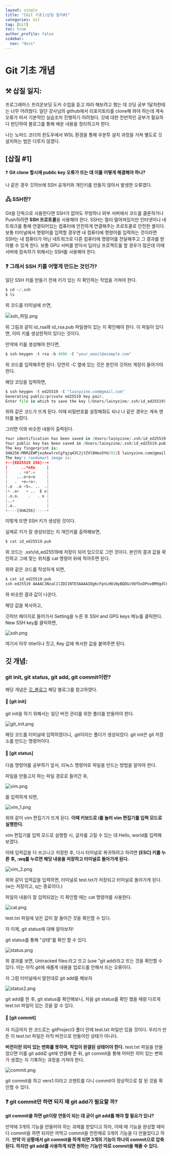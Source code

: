 ```yaml
---
layout: single
title: "[Git 기초]/삽질 일지#1"
categories: Git
tag: [Git]
toc: true
author_profile: false
sidebar:
  nav: "docs"
---
```


# Git 기초 개념

## ⚒️ 삽질 일지:

프로그래머스 프리온보딩 도커 수업을 듣고 따라 해보려고 했는 데 코딩 공부 1달차한테는 너무 어려웠다. 일단 강사님의 github에서 리포지토리를 clone해 와야 하는데 계속 오류가 떠서 기본적인 실습조차 진행하기 어려웠다. 깃에 대한 전반적인 공부가 필요하다 판단하여 블로그를 통해 배운 내용을 정리하고자 한다.

나는 노마드 코더의 윈도우에서 WSL 환경을 통해 우분투 설치 과정을 거쳐 별도로 깃 설치하는 법은 다루지 않겠다.

## [삽질 #1]

❓ **Git clone 할시에 public key 오류가 뜨는 데 이를 어떻게 해결해야 하나?**

나 같은 경우 깃허브에 SSH 공개키와 개인키를 만들지 않아서 발생한 오류였다.

### 🖧 SSH란?

Git을 단독으로 사용한다면 SSH가 없어도 무방하나 외부 서버에서 코드를 클론하거나 Push하려면 **SSH 프로토콜**을 사용해야 한다.
SSH는 멀리 떨어져있지만 인터넷이나 네트워크를 통해 연결되어있는 컴퓨터에 안전하게 연결해주는 프로토콜로 안전한 셸이다. 보통 터미널에서 명령어를 입력할 경우엔 내 컴퓨터에 명령어를 입력하는 것이라면 SSH는 내 컴퓨터가 아닌 네트워크로 다른 컴퓨터에 명령어를 전달해주고 그 결과를 받아볼 수 있게 한다.
보통 GPU 서버를 받아서 딥러닝 프로젝트를 할 경우가 많은데 이때 서버에 접속하기 위해서는 SSH를 사용해야 한다.

### ❓ 그래서 SSH 키를 어떻게 만드는 것인가?

일단 SSH 키를 만들기 전에 키가 있는 지 확인하는 작업을 거쳐야 한다.

```python
$ cd ~/.ssh
$ ls
```

위 코드를 터미널에 쓰면,

![ssh_파일.png]({{site.url}}/images/2023-08-04-git.md/ssh파일.png)

위 그림과 같이 id_rsa와 id_rsa.pub 파일쌍이 있는 지 확인해야 한다. 이 파일이 있다면, 이미 키를 생성한적이 있다는 것이다.

만약에 키를 생성해야 한다면,

```python
$ ssh-keygen -t rsa -b 4096 -C "your_email@example.com"
```

위 코드를 입력해주면 된다. 당연히 -C 옆에 있는 것은 본인의 깃허브 계정이 들어가야 한다.

해당 코딩을 입력하면,

```python
$ ssh-keygen -t ed25519 -C "lainyzine.com@gmail.com"
Generating public/private ed25519 key pair.
Enter file in which to save the key (/Users/lainyzine/.ssh/id_ed25519):
```

위와 같은 코드가 뜨게 된다. 이때 비밀번호를 설정해줘도 되나 나 같은 경우는 계속 엔터를 눌렀다.

그러면 이와 비슷한 내용이 출력된다.

```python
Your identification has been saved in /Users/lainyzine/.ssh/id_ed25519.
Your public key has been saved in /Users/lainyzine/.ssh/id_ed25519.pub.
The key fingerprint is:
SHA256:MRR2EWPjezAxwlrxCgfqjq43CJjtZVl8Heo5YU/912I lainyzine.com@gmail.com
The key's randomart image is:
+--[ED25519 256]--+
|      ..*oXo     |
|     . +o*.=     |
|    ...o+o=o     |
|   .  +o=+o+.    |
|.o  .o +S=. ..  .|
|+ .o+   + ..  E o|
|.o.o.    .   . o |
|..+              |
|.o..             |
+----[SHA256]-----+
```

이렇게 뜨면 SSH 키가 생성된 것이다.

실제로 키가 잘 생성되었는 지 개인키를 출력해보면,

```python
$ cat id_ed25519.pub
```

위 코드는 .ssh/id_ed25519에 저장이 되어 있으므로 그런 것이다. 본인의 결과 값을 확인하고 그에 맞는 위치를 cat 명령어 뒤에 적어주면 된다.

위와 같은 코드를 작성하게 되면,

```python
$ cat id_ed25519.pub
ssh-ed25519 AAAAC3NzaC1lZDI1NTE5AAAAIOg6cFpnLH0iNyBQDGc9OfbxDPovBM9gdlFbT8f0gZP5 your_email@example.com
```

와 비슷한 결과 값이 나온다.

해당 값을 복사하고,

깃허브 페이지로 들어가서 Setting을 누른 후 SSH and GPG keys 메뉴를 클릭한다. New SSH key를 클릭하면,

![ssh.png]({{site.url}}/images/2023-08-04-git.md/ssh.png)

여기서 아무 title이나 짓고, Key 값에 복사한 값을 붙여주면 된다.

## 깃 개념:

### git init, git status, git add, git commit이란?

해당 개념은 [깃\_블로그](https://steady-coding.tistory.com/276) 해당 블로그를 참고하였다.

#### 📑 [git init]

git init을 하기 위해서는 일단 버전 관리를 위한 폴더를 만들어야 한다.

![git_init.png]({{site.url}}/images/2023-08-04-git.md/git_init.png)

해당 코드를 터미널에 입력하였더니, .git이라는 폴더가 생성되었다. git init은 git 저장소를 만드는 명령어이다.

#### 📑 [git status]

다음 명령어를 공부하기 앞서, 리눅스 명령어로 파일을 만드는 방법을 알아야 한다.

파일을 만들고자 하는 파일 경로로 들어간 후,

![vim.png]({{site.url}}/images/2023-08-04-git.md/vim.png)

를 입력하게 되면,

![vim_1.png]({{site.url}}/images/2023-08-04-git.md/vim_1.png)

위와 같이 vim 편집기가 뜨게 된다. **이때 키보드로 i를 눌러 vim 편집기를 입력 모드로 실행한다.**

vim 편집기를 입력 모드로 실행할 시, 글자를 고칠 수 있는 데 Hello, world를 입력해 보겠다.

이때 입력값을 다 쓰고나고 저장한 후, 다시 터미널로 복귀하려고 하려면 **[ESC] 키를 누른 후, :wq를 누르면 해당 내용을 저장하고 터미널로 돌아가게 된다.**

![vim_2.png]({{site.url}}/images/2023-08-04-git.md/vim_2.png)

위와 같이 입력값을 입력하면, 터미널로 test.txt가 저장되고 터미널로 돌아가게 된다.(w는 저장이고, q는 종료이다.)

파일의 내용이 잘 입력되었는 지 확인할 때는 cat 명령어를 사용한다.

![cat.png]({{site.url}}/images/2023-08-04-git.md/cat.png)

test.txt 파일에 넣은 값이 잘 들어간 것을 확인할 수 있다.

자 이제, git status에 대해 알아보자!

git status를 통해 "상태"를 확인 할 수 있다.

![status.png]({{site.url}}/images/2023-08-04-git.md/git_status.png)

위 결과를 보면, Untracked files:라고 뜨고 (use "git add)라고 뜨는 것을 확인할 수 있다. 이는 아직 git에 새롭게 내용을 업로드를 안해서 뜨는 오류이다.

자 그럼 터미널에서 말한대로 git add를 해보자

![status2.png]({{site.url}}/images/2023-08-04-git.md/git_status2.png)

git add를 한 후, git status를 확인해보니, 처음 git status를 확인 했을 때랑 다르게 test.txt 파일이 있는 것을 알 수 있다.

#### 📑 [git commit]

자 지금까지 한 코드로는 gitProject3 폴더 안에 test.txt 파일만 있을 것이다. 우리가 만든 이 test.txt 파일은 아직 버전으로 만들어진 상태가 아니다.

**버전이란 의미 있는 변화를 뜻하며, 작업이 완결된 상태어야 한다.** test.txt 파일을 만들었으면 이를 git add로 git에 연결해 준 뒤, git commit을 통해 어떠한 의미 있는 변화가 생겼는 지 기록하는 과정을 거쳐야 한다.

![commit.png]({{site.url}}/images/2023-08-04-git.md/git_commit.png)

git commit을 하고 vers1.이라고 코멘트를 다니 commit이 정상적으로 잘 된 것을 확인할 수 있다.

### ❓ git commit만 하면 되지 왜 git add가 필요할 까?

**git commit을 하면 git이랑 연동이 되는 데 굳이 git add를 해야 할 필요가 있나?**

만약에 3개의 기능을 만들어야 하는 과제를 받았다고 하자, 이때 매 기능을 완성할 때마다 commit을 하면 되지만 까먹고 commit을 안한채로 3개의 기능을 다 만들었다고 하자. **만약 이 상황에서 git commit을 하게 되면 3개의 기능이 하나의 commit으로 압축된다. 하지만 git add를 사용하게 되면 원하는 기능만 따로 commit을 해줄 수 있다.**

